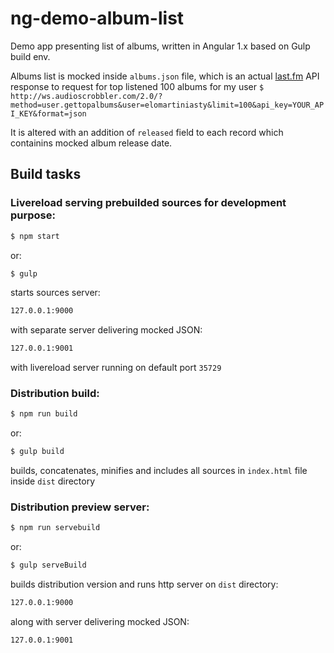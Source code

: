 # ng-demo-album-list
Demo app presenting list of albums, written in Angular 1.x based on Gulp build env.

Albums list is mocked inside `albums.json` file, which is an actual [last.fm](http://last.fm) API response to request for top listened 100 albums for my user `$ http://ws.audioscrobbler.com/2.0/?method=user.gettopalbums&user=elomartiniasty&limit=100&api_key=YOUR_API_KEY&format=json`

It is altered with an addition of `released` field to each record which containins mocked album release date.

## Build tasks 

### Livereload serving prebuilded sources for development purpose:
```sh
$ npm start
```
or:
```sh
$ gulp
```
starts sources server:
```sh
127.0.0.1:9000
```
with separate server delivering mocked JSON:
```sh
127.0.0.1:9001
```
with livereload server running on default port `35729`

### Distribution build:
```sh
$ npm run build
```
or: 
```sh
$ gulp build
```
builds, concatenates, minifies and includes all sources in `index.html` file inside `dist` directory

### Distribution preview server:
```sh
$ npm run servebuild
```
or: 
```sh
$ gulp serveBuild
```
builds distribution version and runs http server on `dist` directory:
```sh
127.0.0.1:9000
```
along with server delivering mocked JSON:
```sh
127.0.0.1:9001
```